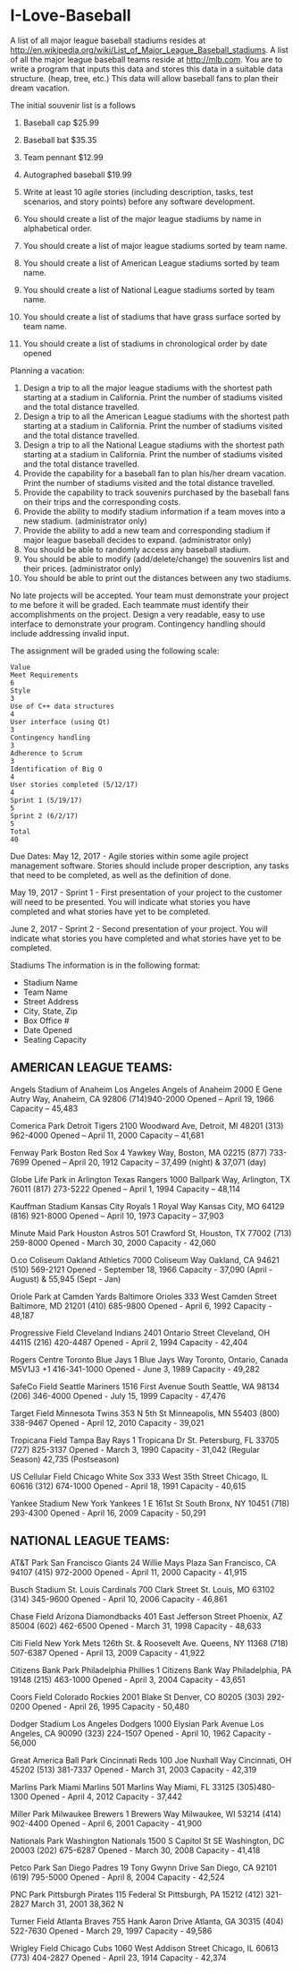 # I-Love-Baseball
A list of all major league baseball stadiums resides at http://en.wikipedia.org/wiki/List_of_Major_League_Baseball_stadiums.  A list of all the major league baseball teams reside at http://mlb.com.  You are to write a program that inputs this data and stores this data in a suitable data structure.  (heap, tree, etc.) This data will allow baseball fans to plan their dream vacation.   


The initial souvenir list is a follows
1. Baseball cap                        $25.99
2. Baseball bat                        $35.35
3. Team pennant                        $12.99
4. Autographed baseball                $19.99


1. Write at least 10 agile stories (including description, tasks, test scenarios, and story points) before any software development.
2. You should create a list of the major league stadiums by name in alphabetical order.
3. You should create a list of major league stadiums sorted by team name.
4. You should create a list of American League stadiums sorted by team name.
5. You should create a list of National League stadiums sorted by team name.
6. You should create a list of stadiums that have grass surface sorted by team name.
7. You should create a list of stadiums in chronological order by date opened










Planning a vacation:


1. Design a trip to all the major league stadiums with the shortest path starting at a stadium in California.  Print the number of stadiums visited and the total distance travelled.
2. Design a trip to all the American League stadiums with the shortest path starting at a stadium in California.  Print the number of stadiums visited and the total distance travelled.
3. Design a trip to all the National League stadiums with the shortest path starting at a stadium in California.  Print the number of stadiums visited and the total distance travelled.
4. Provide the capability for a baseball fan to plan his/her dream vacation. Print the number of stadiums visited and the total distance travelled.
5. Provide the capability to track souvenirs purchased by the baseball fans on their trips and the corresponding costs. 
6. Provide the ability to modify stadium information if a team moves into a new stadium. (administrator only)
7. Provide the ability to add a new team and corresponding stadium if major league baseball decides to expand. (administrator only)
8. You should be able to randomly access any baseball stadium. 
9. You should be able to modify (add/delete/change) the souvenirs list and their prices. (administrator only) 
10. You should be able to print out the distances between any two stadiums.




No late projects will be accepted.  Your team must demonstrate your project to me before it will be graded.   Each teammate must identify their accomplishments on the project.  Design a very readable, easy to use interface to demonstrate your program.  Contingency handling should include addressing invalid input. 






















The assignment will be graded using the following scale:








	Value
	Meet Requirements
	6
	Style
	3
	Use of C++ data structures
	4
	User interface (using Qt)
	3
	Contingency handling
	3
	Adherence to Scrum
	3
	Identification of Big O
	4
	User stories completed (5/12/17)
	4
	Sprint 1 (5/19/17) 
	5
	Sprint 2 (6/2/17)
	5
	Total
	40
	



Due Dates:
May 12, 2017 - Agile stories within some agile project management software.  Stories should include proper description, any tasks that need to be completed, as well as the definition of done.


May 19, 2017 - Sprint 1 - First presentation of your project to the customer will need to be presented.  You will indicate what stories you have completed and what stories have yet to be completed.  


June 2, 2017 - Sprint 2 - Second presentation of your project.  You will indicate what stories you have completed and what stories have yet to be completed.  


Stadiums
The information is in the following format:
- Stadium Name
- Team Name
- Street Address
- City, State, Zip
- Box Office #
- Date Opened
- Seating Capacity




AMERICAN LEAGUE TEAMS:
-----------------------------


Angels Stadium of Anaheim
Los Angeles Angels of Anaheim
2000 E Gene Autry Way, 
Anaheim, CA 92806
(714)940-2000
Opened – April 19, 1966
Capacity – 45,483




Comerica Park
Detroit Tigers
2100 Woodward Ave, 
Detroit, MI 48201
(313) 962-4000 
Opened – April 11, 2000
Capacity – 41,681




Fenway Park
Boston Red Sox
4 Yawkey Way, 
Boston, MA 02215
(877) 733-7699 
Opened – April 20, 1912
Capacity – 37,499 (night) & 37,071 (day)




Globe Life Park in Arlington
Texas Rangers
1000 Ballpark Way,
Arlington, TX 76011
(817) 273-5222 
Opened – April 1, 1994
Capacity – 48,114




Kauffman Stadium
Kansas City Royals
1 Royal Way
Kansas City, MO 64129
(816) 921-8000
Opened – April 10, 1973
Capacity – 37,903 




Minute Maid Park
Houston Astros
501 Crawford St,
Houston, TX 77002
(713) 259-8000
Opened - March 30, 2000
Capacity - 42,060
 


O.co Coliseum
Oakland Athletics
7000 Coliseum Way
Oakland, CA 94621
(510) 569-2121
Opened - September 18, 1966
Capacity - 37,090 (April - August) & 55,945 (Sept - Jan)




Oriole Park at Camden Yards
Baltimore Orioles
333 West Camden Street
Baltimore, MD 21201
(410) 685-9800
Opened - April 6, 1992
Capacity - 48,187




Progressive Field
Cleveland Indians
2401 Ontario Street
Cleveland, OH 44115
(216) 420-4487
Opened - April 2, 1994
Capacity - 42,404




Rogers Centre
Toronto Blue Jays
1 Blue Jays Way
Toronto, Ontario, Canada M5V1J3
+1 416-341-1000
Opened - June 3, 1989
Capacity - 49,282




SafeCo Field
Seattle Mariners
1516 First Avenue South
Seattle, WA 98134
(206) 346-4000
Opened - July 15, 1999
Capacity - 47,476




Target Field
Minnesota Twins
353 N 5th St
Minneapolis, MN 55403
(800) 338-9467
Opened - April 12, 2010
Capacity - 39,021




Tropicana Field
Tampa Bay Rays
1 Tropicana Dr
St. Petersburg, FL 33705
(727) 825-3137
Opened - March 3, 1990
Capacity - 31,042 (Regular Season) 42,735 (Postseason)




US Cellular Field
Chicago White Sox
333 West 35th Street
Chicago, IL 60616
(312) 674-1000
Opened - April 18, 1991
Capacity - 40,615




Yankee Stadium
New York Yankees
1 E 161st St
South Bronx, NY 10451
(718) 293-4300
Opened - April 16, 2009
Capacity - 50,291






NATIONAL LEAGUE TEAMS:
--------------------------------


AT&T Park
San Francisco Giants
24 Willie Mays Plaza
San Francisco, CA 94107
(415) 972-2000
Opened - April 11, 2000
Capacity - 41,915




Busch Stadium
St. Louis Cardinals
700 Clark Street
St. Louis, MO 63102
(314) 345-9600
Opened - April 10, 2006
Capacity - 46,861




Chase Field
Arizona Diamondbacks
401 East Jefferson Street
Phoenix, AZ 85004
(602) 462-6500
Opened - March 31, 1998
Capacity - 48,633




Citi Field
New York Mets
126th St. & Roosevelt Ave.
Queens, NY 11368
(718) 507-6387
Opened - April 13, 2009
Capacity - 41,922




Citizens Bank Park
Philadelphia Phillies
1 Citizens Bank Way
Philadelphia, PA 19148
(215) 463-1000
Opened - April 3, 2004
Capacity - 43,651




Coors Field
Colorado Rockies
2001 Blake St
Denver, CO 80205
(303) 292-0200
Opened - April 26, 1995
Capacity - 50,480




Dodger Stadium
Los Angeles Dodgers
1000 Elysian Park Avenue
Los Angeles, CA 90090
(323) 224-1507
Opened - April 10, 1962
Capacity - 56,000




Great America Ball Park
Cincinnati Reds
100 Joe Nuxhall Way
Cincinnati, OH 45202
(513) 381-7337
Opened - March 31, 2003
Capacity - 42,319




Marlins Park
Miami Marlins
501 Marlins Way
Miami, FL 33125
(305)480-1300
Opened - April 4, 2012
Capacity - 37,442




Miller Park
Milwaukee Brewers
1 Brewers Way
Milwaukee, WI 53214
(414) 902-4400
Opened - April 6, 2001
Capacity - 41,900




Nationals Park
Washington Nationals
1500 S Capitol St SE
Washington, DC 20003
(202) 675-6287
Opened - March 30, 2008
Capacity - 41,418




Petco Park
San Diego Padres
19 Tony Gwynn Drive
San Diego, CA 92101
(619) 795-5000
Opened - April 8, 2004
Capacity - 42,524






PNC Park
Pittsburgh Pirates
115 Federal St
Pittsburgh, PA 15212
(412) 321-2827
March 31, 2001
38,362
N


Turner Field 
Atlanta Braves
755 Hank Aaron Drive
Atlanta, GA 30315
(404) 522-7630
Opened - March 29, 1997
Capacity - 49,586




Wrigley Field
Chicago Cubs
1060 West Addison Street
Chicago, IL 60613
(773) 404-2827
Opened - April 23, 1914
Capacity - 42,374
